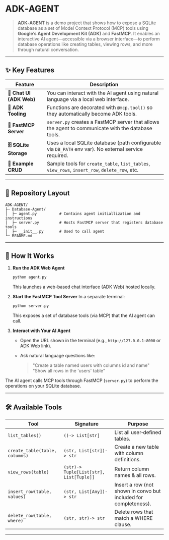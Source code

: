 # ADK‑AGENT

> **ADK‑AGENT** is a demo project that shows how to expose a SQLite database as a set of Model Context Protocol (MCP) tools using **Google’s Agent Development Kit (ADK)** and **FastMCP**. It enables an interactive AI agent—accessible via a browser interface—to perform database operations like creating tables, viewing rows, and more through natural conversation.

---

## ✨ Key Features

| Feature                  | Description                                                                                           |
| ------------------------ | ----------------------------------------------------------------------------------------------------- |
| **💬 Chat UI (ADK Web)** | You can interact with the AI agent using natural language via a local web interface.                  |
| **🔌 ADK Tooling**       | Functions are decorated with `@mcp.tool()` so they automatically become ADK tools.                    |
| **📜 FastMCP Server**    | `server.py` creates a FastMCP server that allows the agent to communicate with the database tools.    |
| **🗄️ SQLite Storage**   | Uses a local SQLite database (path configurable via `DB_PATH` env var). No external service required. |
| **🧪 Example CRUD**      | Sample tools for `create_table`, `list_tables`, `view_rows`, `insert_row`, `delete_row`, etc.         |

---

## 📁 Repository Layout

```
ADK-AGENT/
├─ Database-Agent/
│  ├─ agent.py          # Contains agent initiallization and instructions
│  ├─ server.py         # Hosts FastMCP server that registers database tools
│  ├─ __init__.py       # Used to call agent 
└─ README.md            
```

---

## 🚀 How It Works

1. **Run the ADK Web Agent**

   ```bash
   python agent.py
   ```

   This launches a web-based chat interface (ADK Web) hosted locally.

2. **Start the FastMCP Tool Server** In a separate terminal:

   ```bash
   python server.py
   ```

   This exposes a set of database tools (via MCP) that the AI agent can call.

3. **Interact with Your AI Agent**

   * Open the URL shown in the terminal (e.g., `http://127.0.0.1:8000` or ADK Web link).
   * Ask natural language questions like:

     > "Create a table named users with columns id and name" "Show all rows in the 'users' table"

The AI agent calls MCP tools through FastMCP (`server.py`) to perform the operations on your SQLite database.

---

## 🛠️ Available Tools

| Tool                           | Signature                               | Purpose                                                          |
| ------------------------------ | --------------------------------------- | ---------------------------------------------------------------- |
| `list_tables()`                | `()-> List[str]`                        | List all user‑defined tables.                                    |
| `create_table(table, columns)` | `(str, List[str])-> str`                | Create a new table with column definitions.                      |
| `view_rows(table)`             | `(str)-> Tuple[List[str], List[Tuple]]` | Return column names & all rows.                                  |
| `insert_row(table, values)`    | `(str, List[Any])-> str`                | Insert a row (not shown in convo but included for completeness). |
| `delete_row(table, where)`     | `(str, str)-> str`                      | Delete rows that match a WHERE clause.                           |

---
